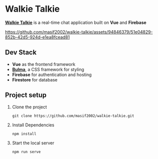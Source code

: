 # Walkie Talkie
**[Walkie Talkie](https://walkie-talkie-asif.web.app/)** is a real-time chat application built on **Vue** and **Firebase**


https://github.com/masif2002/walkie-talkie/assets/94846379/51e04829-852b-42d5-924d-e1ea8fcead81



## Dev Stack
* **Vue** as the frontend framework
* **[Bulma](https://bulma.io/)**, a CSS framework for styling
* **Firebase** for authentication and hosting 
* **Firestore** for database

## Project setup

1. Clone the project
    ```
    git clone https://github.com/masif2002/walkie-talkie.git
    ```
1. Install Dependencies
    ```
    npm install
    ```
1. Start the local server
    ```
    npm run serve
    ```
